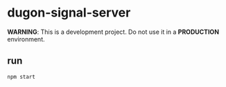 # dugon-signal-server

**WARNING**: This is a development project. Do not use it in a **PRODUCTION** environment.

## run

`npm start`